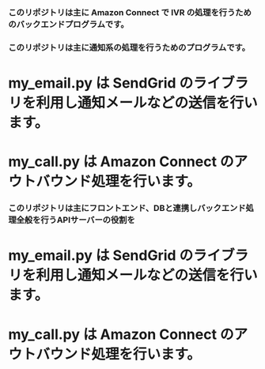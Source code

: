 ### このリポジトリは主に Amazon Connect で IVR の処理を行うためのバックエンドプログラムです。



### このリポジトリは主に通知系の処理を行うためのプログラムです。
# my_email.py は SendGrid のライブラリを利用し通知メールなどの送信を行います。
# my_call.py は Amazon Connect のアウトバウンド処理を行います。




### このリポジトリは主にフロントエンド、DBと連携しバックエンド処理全般を行うAPIサーバーの役割を
# my_email.py は SendGrid のライブラリを利用し通知メールなどの送信を行います。
# my_call.py は Amazon Connect のアウトバウンド処理を行います。
